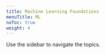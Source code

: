 ```yaml
---
title: Machine Learning Foundations
menuTitle: ML
noToc: true
weight: 4
---
```


Use the sidebar to navigate the topics.
